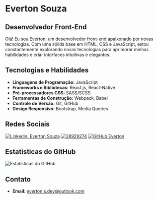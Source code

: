 # Everton Souza

## Desenvolvedor Front-End

Olá! Eu sou Everton, um desenvolvedor front-end apaixonado por novas tecnologias. Com uma sólida base em HTML, CSS e JavaScript, estou constantemente explorando novas tecnologias para aprimorar minhas habilidades e criar interfaces intuitivas e elegantes.

## Tecnologias e Habilidades

- **Linguagens de Programação:** JavaScript
- **Frameworks e Bibliotecas:** React.js, React-Native
- **Pré-processadores CSS:** SASS/SCSS
- **Ferramentas de Construção:** Webpack, Babel
- **Controle de Versão:** Git, GitHub
- **Design Responsivo:** Bootstrap, Media Queries

## Redes Sociais

[![Linkedin: Everton Souza](https://img.shields.io/badge/-Everton%20Souza-blue?style=flat-square&logo=Linkedin&logoColor=white&link=https://www.linkedin.com/in/https://www.linkedin.com/in/everton-souza-a93062182/)](https://www.linkedin.com/in/everton-souza-a93062182/)
[![28929274](https://img.shields.io/badge/-Rocketseat-blueviolet?style=flat-square)](https://app.rocketseat.com.br/me/everton-da-silva-souza-01593)
[![GitHub Everton](https://img.shields.io/github/followers/EvertonSouzaa?label=follow&style=social)](https://github.com/EvertonSouzaa)

## Estatísticas do GitHub

![Estatísticas do GitHub](https://github-readme-stats.vercel.app/api?username=EvertonSouzaa&show_icons=true&theme=dracula)


## Contato

- **Email:** everton.s.dev@outlook.com

